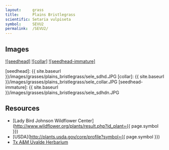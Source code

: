 ```yaml
---
layout:     grass
title:      Plains Bristlegrass
scientific: Setaria vulpiseta
symbol:     SEVU2
permalink:  /SEVU2/
---
```


## Images

[![seedhead]][uvtamu_SEVU2_seedhead]
[![collar]][uvtamu_SEVU2_collar]
[![seedhead-immature]][uvtamu_SEVU2_seedhead-immature]

[seedhead]: {{ site.baseurl }}/images/grasses/plains_bristlegrass/sele_sdhd.JPG
[collar]: {{ site.baseurl }}/images/grasses/plains_bristlegrass/sele_collar.JPG
[seedhead-immature]: {{ site.baseurl }}/images/grasses/plains_bristlegrass/sele_sdhdn.JPG

[uvtamu_SEVU2_seedhead]: http://uvalde.tamu.edu/herbarium/grasses-commom-index/plains-bristlegrass/sele_sdhd "Christine Thompson, Tx A&M Uvalde Herbarium"
[uvtamu_SEVU2_collar]: http://uvalde.tamu.edu/herbarium/grasses-commom-index/plains-bristlegrass/sele_collar "Christine Thompson, Tx A&M Uvalde Herbarium"
[uvtamu_SEVU2_seedhead-immature]: http://uvalde.tamu.edu/herbarium/grasses-commom-index/plains-bristlegrass/sele_sdhdn "Christine Thompson, Tx A&M Uvalde Herbarium"


## Resources

* [Lady Bird Johnson Wildflower Center](http://www.wildflower.org/plants/result.php?id_plant={{ page.symbol }})
* [USDA](http://plants.usda.gov/core/profile?symbol={{ page.symbol }})
* [Tx A&M Uvalde Herbarium](http://uvalde.tamu.edu/herbarium/grasses-commom-index)

